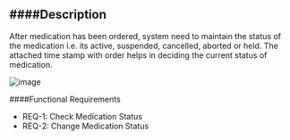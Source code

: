 ####Description
--------------
After medication has been ordered, system need to maintain the status of the medication i.e. its active, suspended, cancelled, aborted or held. The attached time stamp with order helps in deciding the current status of medication.

![image](https://f.cloud.github.com/assets/4283040/1243555/179ded9a-2a6d-11e3-96b0-6446856b3e65.png)

####Functional Requirements
* REQ-1:	Check Medication Status 
* REQ-2:	Change Medication Status 
